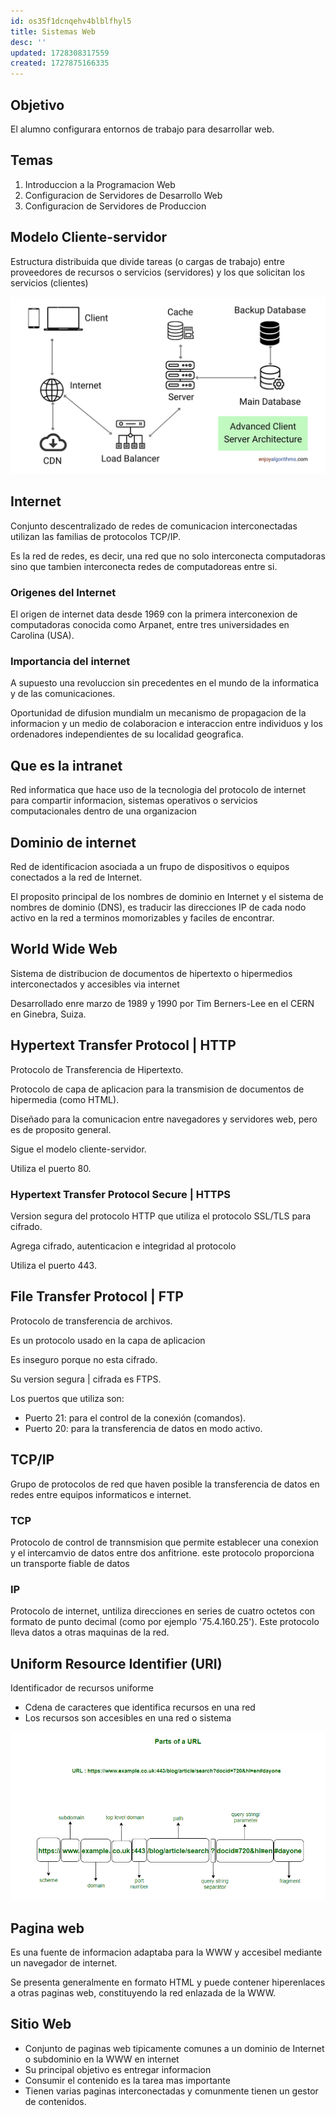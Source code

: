 ```yaml
---
id: os35f1dcnqehv4blblfhyl5
title: Sistemas Web
desc: ''
updated: 1728308317559
created: 1727875166335
---
```

## Objetivo

El alumno configurara entornos de trabajo para desarrollar web.

## Temas

1. Introduccion a la Programacion Web
2. Configuracion de Servidores de Desarrollo Web
3. Configuracion de Servidores de Produccion

## Modelo Cliente-servidor

Estructura distribuida que divide tareas (o cargas de trabajo) entre proveedores de recursos o servicios (servidores) y los que solicitan los servicios (clientes)

![alt text](image.png)

## Internet

Conjunto descentralizado de redes de comunicacion interconectadas utilizan las familias de protocolos TCP/IP.

Es la red de redes, es decir, una red que no solo interconecta computadoras sino que tambien interconecta redes de computadoreas entre si.

### Origenes del Internet

El origen de internet data desde 1969 con la primera interconexion de computadoras conocida como Arpanet, entre tres universidades en Carolina (USA).

### Importancia del internet

A supuesto una revoluccion sin precedentes en el mundo de la informatica y de las comunicaciones.

Oportunidad de difusion mundialm un mecanismo de propagacion de la informacion y un medio de colaboracion e interaccion entre individuos y los ordenadores independientes de su localidad geografica.

## Que es la intranet
Red informatica que hace uso de la tecnologia del protocolo de internet para compartir informacion, sistemas operativos o servicios computacionales dentro de una organizacion

## Dominio de internet
Red de identificacion asociada a un frupo de dispositivos o equipos conectados a la red de Internet.

El proposito principal de los nombres de dominio en Internet y el sistema de nombres de dominio (DNS), es traducir las direcciones IP de cada nodo activo en la red a terminos momorizables y faciles de encontrar.

## World Wide Web
Sistema de distribucion de documentos de hipertexto o hipermedios interconectados y accesibles via internet

Desarrollado enre marzo de 1989 y 1990 por Tim Berners-Lee en el CERN en Ginebra, Suiza.

## Hypertext Transfer Protocol | HTTP

Protocolo de Transferencia de Hipertexto.

Protocolo de capa de aplicacion para la transmision de documentos de hipermedia (como HTML).

Diseñado para la comunicacion entre navegadores y servidores web, pero es de proposito general.

Sigue el modelo cliente-servidor.

Utiliza el puerto 80.

### Hypertext Transfer Protocol Secure | HTTPS
Version segura del protocolo HTTP que utiliza el protocolo SSL/TLS para cifrado.

Agrega cifrado, autenticacion e integridad al protocolo 

Utiliza el puerto 443.

## File Transfer Protocol | FTP
Protocolo de transferencia de archivos.

Es un protocolo usado en la capa de aplicacion

Es inseguro porque no esta cifrado.

Su version segura | cifrada es FTPS.

Los puertos que utiliza son:
- Puerto 21: para el control de la conexión (comandos).
- Puerto 20: para la transferencia de datos en modo activo.

## TCP/IP
Grupo de protocolos de red que haven posible la transferencia de datos en redes entre equipos informaticos e internet.

### TCP
Protocolo de control de trannsmision que permite establecer una conexion y el intercamvio de datos entre dos anfitrione. este protocolo proporciona un transporte fiable de datos

### IP
Protocolo de internet, untiliza direcciones en series de cuatro  octetos con formato de punto decimal (como por ejemplo '75.4.160.25'). Este protocolo lleva datos a otras maquinas de la red.

## Uniform Resource Identifier (URI)
Identificador de recursos uniforme
- Cdena de caracteres que identifica recursos en una red
- Los recursos son accesibles en una red o sistema

![alt text](image-1.png)

## Pagina web
Es una fuente de informacion adaptaba para la WWW y  accesibel mediante un navegador de internet.

Se presenta generalmente en formato HTML y puede contener hiperenlaces a otras paginas web, constituyendo la red enlazada de la WWW.

## Sitio Web
- Conjunto de paginas web tipicamente comunes a un dominio de Internet o subdominio en la WWW en internet
- Su principal objetivo es entregar informacion
- Consumir el contenido es la tarea mas importante 
- Tienen varias paginas interconectadas y comunmente tienen un gestor de contenidos.


